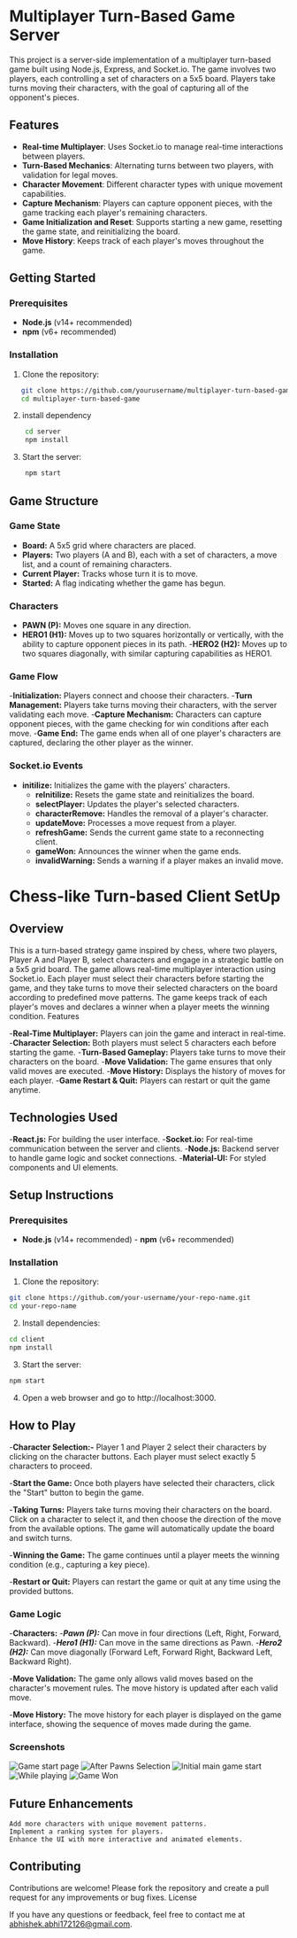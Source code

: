# Multiplayer Turn-Based Game Server

This project is a server-side implementation of a multiplayer turn-based game built using Node.js, Express, and Socket.io. The game involves two players, each controlling a set of characters on a 5x5 board. Players take turns moving their characters, with the goal of capturing all of the opponent's pieces.

## Features

- **Real-time Multiplayer**: Uses Socket.io to manage real-time interactions between players.
- **Turn-Based Mechanics**: Alternating turns between two players, with validation for legal moves.
- **Character Movement**: Different character types with unique movement capabilities.
- **Capture Mechanism**: Players can capture opponent pieces, with the game tracking each player's remaining characters.
- **Game Initialization and Reset**: Supports starting a new game, resetting the game state, and reinitializing the board.
- **Move History**: Keeps track of each player's moves throughout the game.

## Getting Started

### Prerequisites

- **Node.js** (v14+ recommended)
- **npm** (v6+ recommended)

### Installation

1. Clone the repository:
```bash
   git clone https://github.com/yourusername/multiplayer-turn-based-game.git
   cd multiplayer-turn-based-game
```
2. install dependency 
```bash
    cd server
    npm install
``` 
 3. Start the server:
```bash
    npm start
```

## Game Structure
### Game State

- **Board:** A 5x5 grid where characters are placed.
- **Players:** Two players (A and B), each with a set of characters, a move list, and a count of remaining characters.
- **Current Player:** Tracks whose turn it is to move.
- **Started:** A flag indicating whether the game has begun.

### Characters

- **PAWN (P):** Moves one square in any direction.
- **HERO1 (H1):** Moves up to two squares horizontally or vertically, with the ability to capture opponent pieces in its path.
-**HERO2 (H2):** Moves up to two squares diagonally, with similar capturing capabilities as HERO1.

### Game Flow

-**Initialization:** Players connect and choose their characters.
-**Turn Management:** Players take turns moving their characters, with the server validating each move.
 -**Capture Mechanism:** Characters can capture opponent pieces, with the game checking for win conditions after each move.
-**Game End:** The game ends when all of one player's characters are captured, declaring the other player as the winner.

### Socket.io Events

- **initilize:** Initializes the game with the players' characters.
    - **reInitilize:** Resets the game state and reinitializes the board.
    - **selectPlayer:** Updates the player's selected characters.
    - **characterRemove:** Handles the removal of a player's character.
    - **updateMove:** Processes a move request from a player.
    - **refreshGame:** Sends the current game state to a reconnecting client.
    - **gameWon:** Announces the winner when the game ends.
    - **invalidWarning:** Sends a warning if a player makes an invalid move.



# Chess-like Turn-based Client SetUp
## Overview

This is a turn-based strategy game inspired by chess, where two players, Player A and Player B, select characters and engage in a strategic battle on a 5x5 grid board. The game allows real-time multiplayer interaction using Socket.io. Each player must select their characters before starting the game, and they take turns to move their selected characters on the board according to predefined move patterns. The game keeps track of each player's moves and declares a winner when a player meets the winning condition.
Features

-**Real-Time Multiplayer:** Players can join the game and interact in real-time.
    -**Character Selection:** Both players must select 5 characters each before starting the game.
    -**Turn-Based Gameplay:** Players take turns to move their characters on the board.
    -**Move Validation:** The game ensures that only valid moves are executed.
    -**Move History:** Displays the history of moves for each player.
    -**Game Restart & Quit:** Players can restart or quit the game anytime.

## Technologies Used

-**React.js:** For building the user interface.
    -**Socket.io:** For real-time communication between the server and clients.
    -**Node.js:** Backend server to handle game logic and socket connections.
    -**Material-UI:** For styled components and UI elements.

## Setup Instructions
### Prerequisites

   - **Node.js** (v14+ recommended)
    - **npm** (v6+ recommended)

### Installation

1. Clone the repository:
```bash
git clone https://github.com/your-username/your-repo-name.git
cd your-repo-name
```

2. Install dependencies:

```bash
cd client
npm install
```
3. Start the server:
```bash
npm start
```
4. Open a web browser and go to http://localhost:3000.

## How to Play

-**Character Selection:-**
        Player 1 and Player 2 select their characters by clicking on the character buttons.
        Each player must select exactly 5 characters to proceed.

-**Start the Game:**
        Once both players have selected their characters, click the "Start" button to begin the game.

-**Taking Turns:**
        Players take turns moving their characters on the board.
        Click on a character to select it, and then choose the direction of the move from the available options.
        The game will automatically update the board and switch turns.

-**Winning the Game:**
        The game continues until a player meets the winning condition (e.g., capturing a key piece).

-**Restart or Quit:**
        Players can restart the game or quit at any time using the provided buttons.

### Game Logic

 -**Characters:**
        -***Pawn (P):*** Can move in four directions (Left, Right, Forward, Backward).
        -***Hero1 (H1):*** Can move in the same directions as Pawn.
        -***Hero2 (H2):*** Can move diagonally (Forward Left, Forward Right, Backward Left, Backward Right).

-**Move Validation:**
        The game only allows valid moves based on the character's movement rules.
        The move history is updated after each valid move.

-**Move History:**
        The move history for each player is displayed on the game interface, showing the sequence of moves made during the game.

### Screenshots
![Game start page](./client/public/image.png)
![After Pawns Selection](./client/public/image-1.png)
![Initial main game start](./client/public/image-2.png)
![While playing](./client/public/image-3.png)
![Game Won](./client/public/image-4.png)


## Future Enhancements
    Add more characters with unique movement patterns.
    Implement a ranking system for players.
    Enhance the UI with more interactive and animated elements.

## Contributing
Contributions are welcome! Please fork the repository and create a pull request for any improvements or bug fixes.
License

If you have any questions or feedback, feel free to contact me at abhishek.abhi172126@gmail.com.